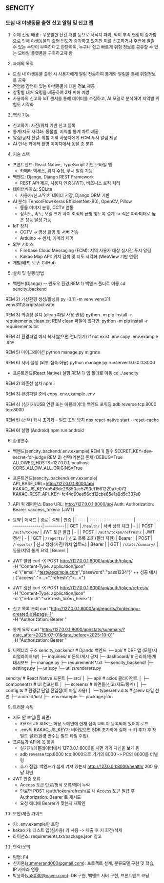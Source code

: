## SENCITY
### 도심 내 야생동물 출현 신고 알림 및 신고 앱

1. 주제 선정 배경
: 무분별한 산간 개발 등으로 서식지 파괴, 먹이 부족 현상이 증가함으로 인해 야생동물의 출현 빈도가 증가하고 있지만 이를 신고하거나 주변에 알릴 수 있는 수단이 부족하다고 판단하여, 누구나 쉽고 빠르게 위험 정보를 공유할 수 있는 모바일 플랫폼을 구축하고자 함

2. 과제의 목적
+ 도심 내 야생동물 출현 시 사용자에게 알림 전송하여 통계와 알림을 통해 위험정보를 공유
+ 전염병 감염이 있는 야생동물에 대한 정보 제공
+ 상황별 대처 요령을 제공하여 2차 피해 예방
+ 사용자의 신고와 IoT 센서를 통해 데이터를 수집하고, AI 모델로 분석하여 지역별 위험도 시각화

3. 핵심 기능
+ 신고하기: 사진/위치 기반 신고 등록
+ 통계/지도 시각화: 동물별, 지역별 통계 차트 제공
+ 알림/공지 전갈: 위험 지역 사용자에게 FCM 푸시 알림 제공
+ AI 인식: 카메라 활영 이미지에서 동물 종 분류

4. 기술 스택
+ 프론트엔드: React Native, TypeScript 기반 모바일 앱
  + 카메라 액세스, 위치 수집, 푸시 알림 기능
+ 백엔드: Django, Django REST Framework
  + REST API 제공, 사용자 인증(JWT), 비즈니스 로직 처리
+ 데이터베이스: SQLite
  + 사용자/신고/위치 데이터 저장, Django ORM 기반
+ AI 분석: TensorFlow(Keras EfficientNet-B0), OpenCV, Pillow
  + 동물 이미지 분류, CCTV 연동
  + 정확도, 속도, 모델 크기 사이 최적의 균형 찾도록 설계 -> 적은 파라미터로 높은 성능 달성 가능 
+ IoT 장치
  + CCTV -> 영상 촬영 및 서버 전송
  + Arduino -> 센서, 카메라 제어
+ 외부 서비스
  + Firebase Cloud Messaging (FCM): 지역 사용자 대상 실시간 푸시 알림
  + Kakao Map API: 위치 검색 및 지도 시각화 (WebView 기반 연동)
+ 개발/배포 도구: GitHub

5. 설치 및 실행 방법
+ 백엔드(Django) -- 윈도우 환경 
REM 1) 백엔드 폴더로 이동
cd sencity_backend

REM 2) 가상환경 생성/활성화
py -3.11 -m venv venv311
venv311\Scripts\activate

REM 3) 의존성 설치 (clean 파일 사용 권장)
python -m pip install -r requirements.clean.txt
REM clean 파일이 없다면: python -m pip install -r requirements.txt

REM 4) 환경파일 예시 복사(없으면 건너뛰기)
if not exist .env copy .env.example .env

REM 5) 마이그레이션
python manage.py migrate

REM 6) 서버 실행 (외부 접속 허용)
python manage.py runserver 0.0.0.0:8000

+ 프론트엔드(React Native) 실행
REM 1) 앱 폴더로 이동
cd ..\sencity

REM 2) 의존성 설치
npm i

REM 3) 환경파일 준비
copy .env.example .env

REM 4) (실기기/USB 연결 또는 에뮬레이터) 백엔드 포워딩
adb reverse tcp:8000 tcp:8000

REM 5) (선택) 캐시 초기화 – 빌드 꼬임 방지
npx react-native start --reset-cache

REM 6) 실행 (Android)
npm run android

6. 환경변수
+ 백엔드(sencity_backend/.env.example)
REM 1) 필수
SECRET_KEY=dev-secret-for-judge
REM 2) 선택(기본값 존재)
DEBUG=True
ALLOWED_HOSTS=127.0.0.1,localhost
CORS_ALLOW_ALL_ORIGINS=True

+ 프론트엔드(sencity_backend/.env.example)
API_BASE_URL=http://127.0.0.1:8000/api
KAKAO_JS_KEY=b546dc26850ac5793ef1561229a7e072
KAKAO_REST_API_KEY=fc44c60ee56cd12cbe85e1a9d5c337e0

7. API 퀵 레퍼런스
Base URL: http://127.0.0.1:8000/api
Auth: Authorization: Bearer <access_token> (JWT)

+ 요약
| 메서드  | 경로                 | 설명                      |   인증    |
| ---- | ---------------------- | --------------------------| ----------|
| GET  | `/health/`             | 서버 상태 체크             |     -     |
| POST | `/auth/token/`         | JWT 토큰 발급              |      -    |
| POST | `/auth/token/refresh/` | JWT 갱신                  |      -    |
| GET  | `/reports/`            | 신고 목록 조회(필터 지원)   |   Bearer  |
| POST | `/reports/`            | 신고 생성(사진/위치 업로드) |   Bearer  |
| GET  | `/stats/summary/`      | 동물/지역 통계 요약         |  Bearer   |

+ JWT 발급 
curl -X POST http://127.0.0.1:8000/api/auth/token/ \
  -H "Content-Type: application/json" \
  -d '{"email":"test@example.com","password":"pass1234"}'
++ 성공 예시 : {"access":"<...>","refresh":"<...>"}

+ JWT 갱신
curl -X POST http://127.0.0.1:8000/api/auth/token/refresh/ \
  -H "Content-Type: application/json" \
  -d '{"refresh":"<refresh_token_here>"}'

+ 신고 목록 조회
curl "http://127.0.0.1:8000/api/reports/?ordering=-created_at&page=1" \
  -H "Authorization: Bearer <access>"

+ 통계 요약
curl "http://127.0.0.1:8000/api/stats/summary/?date_after=2025-07-01&date_before=2025-10-01" \
  -H "Authorization: Bearer <access>"

9. 디렉터리 구조
sencity_backend/          # Djando 백엔드 
  ├─ api/                 # DRF 앱 (모델/시리얼라이저/뷰)
  ├─ inquiries/           # 문의/게시 공지
  ├─ dashboard/           # 관리자/통계 대시보드
  ├─ manage.py
  ├─ requirements*.txt
  └─ sencity_backend/
      ├─ settings.py
      ├─ urls.py
      └─ utils/renderers.py

sencity/                  # React Native 프론트
  ├─ src/
  │  ├─ api/             # axios 클라이언트
  │  ├─ components/      # UI 컴포넌트
  │  ├─ screens/         # 화면들(신고/지도/통계)
  │  ├─ config.ts        # 환경값 단일 진입점(이 파일 사용)
  │  └─ types/env.d.ts   # @env 타입 선언
  ├─ android/ios/
  ├─ .env.example
  └─ package.json

9. 트러블 슈팅
+ 지도 안 보임(흰 화면)
  + 카카오 JS SDK는 허용 도메인에 현재 접속 URL이 등록되어 있어야 로드
  + .env의 KAKAO_JS_KEY가 비어있으면 SDK 초기화에 실패 → 키 추가 후 재빌드 필요(환경 변수는 빌드 타임 주입)
+ 프론트가 API에 못 붙음
  + 실기기/에뮬레이터에서 127.0.0.1:8000을 치면 기기 자신을 보게 됨
  + adb reverse tcp:8000 tcp:8000으로 기기의 8000 -> PC의 8000을 터널링
  + 추가 점검: 백엔드가 실제 켜져 있는지 http://127.0.0.1:8000/health/  200 응답 확인
+ JWT 인증 오류
  + Access 토큰 만료/형식 오류/헤더 누락
  + 만료면 POST /auth/token/refresh/로 새 Access 토큰 발급 후 Authorization: Bearer <access>로 재시도
  + 요청 헤더에 Bearer가 맞는지 재확인
  
11. 보안/제출 가이드
+ 키: .env.example만 포함
+ kakao 키: 테스트 앱(심사용) 키 사용 -> 제출 후 키 회전/삭제
+ 라이선스: requirements.txt/package.json 참고

11. 연락/문의
+ 팀명: F4
+ 신지윤(summerand000@gmail.com): 프로젝트 설계, 분류모델 구현 및 학습, IP 카메라 연동
+ 박윤아(ya8030@naver.com): DB 구현, 백엔드 서버 구현, 프론트엔드 코딩 

